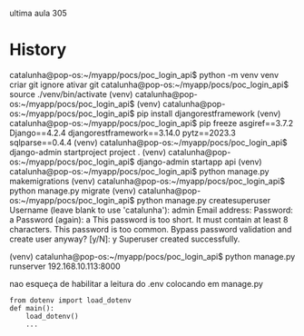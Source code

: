 ultima aula 305

# History

catalunha@pop-os:~/myapp/pocs/poc_login_api$ python -m venv venv
criar git ignore
ativar git
catalunha@pop-os:~/myapp/pocs/poc_login_api$ source ./venv/bin/activate
(venv) catalunha@pop-os:~/myapp/pocs/poc_login_api$ 
(venv) catalunha@pop-os:~/myapp/pocs/poc_login_api$ pip install djangorestframework
(venv) catalunha@pop-os:~/myapp/pocs/poc_login_api$ pip freeze
asgiref==3.7.2
Django==4.2.4
djangorestframework==3.14.0
pytz==2023.3
sqlparse==0.4.4
(venv) catalunha@pop-os:~/myapp/pocs/poc_login_api$ django-admin startproject project .
(venv) catalunha@pop-os:~/myapp/pocs/poc_login_api$ django-admin startapp api
(venv) catalunha@pop-os:~/myapp/pocs/poc_login_api$ python manage.py makemigrations
(venv) catalunha@pop-os:~/myapp/pocs/poc_login_api$ python manage.py migrate
(venv) catalunha@pop-os:~/myapp/pocs/poc_login_api$ python manage.py createsuperuser
Username (leave blank to use 'catalunha'): admin
Email address: 
Password: a
Password (again): a
This password is too short. It must contain at least 8 characters.
This password is too common.
Bypass password validation and create user anyway? [y/N]: y
Superuser created successfully.

(venv) catalunha@pop-os:~/myapp/pocs/poc_login_api$ python manage.py runserver 192.168.10.113:8000

nao esqueça de habilitar a leitura do .env colocando em manage.py
```
from dotenv import load_dotenv
def main():
    load_dotenv()
    ...
```



